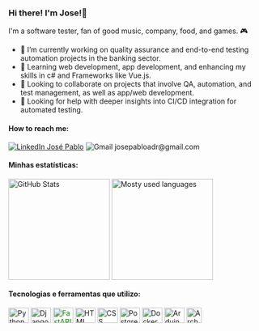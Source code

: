 ### Hi there! I'm Jose!👋

I'm a software tester, fan of good music, company, food, and games. 🎮

- 🔭 I’m currently working on quality assurance and end-to-end testing automation projects in the banking sector.
- 🌱 Learning web development, app development, and enhancing my skills in c# and Frameworks like Vue.js.
- 👯 Looking to collaborate on projects that involve QA, automation, and test management, as well as app/web development.
- 🤔 Looking for help with deeper insights into CI/CD integration for automated testing.

<div style="display: inline_block">
  <h4>How to reach me:</h4>
  <a href="https://www.linkedin.com/in/henriquesebastiao/" target="_blank"><img src="https://img.shields.io/badge/LinkedIn-0A66C2?style=flat&logo=linkedin&logoColor=white" target="_blank" alt="LinkedIn"> José Pablo</a>
  <img src="https://img.shields.io/badge/Gmail-ff0000?style=flat&logo=gmail&logoColor=white" alt="Gmail"/> josepabloadr@gmail.com
</div>

#### Minhas estatísticas:
<!-- GitHub Stats Docs: https://github.com/anuraghazra/github-readme-stats -->
<div style="display: inline_block">
  <img height=200 align="center" src="https://github-readme-stats.vercel.app/api?username=sailorpablo&theme=github_dark&show_icons=true&icon_color=4B8DDA&border_color=3D444D&locale=pt-br&custom_title=Contribuições&border_radius=5" target="_blank" alt="GitHub Stats">
  <img height=200 align="center" src="https://github-readme-stats.vercel.app/api/top-langs/?username=sailorpablo&locale=pt-br&layout=compact&theme=github_dark&border_color=3D444D&border_radius=5&langs_count=8&card_width=340" target="_blank" alt="Mosty used languages">
</div>

<div style="display: inline_block; pointer-events: none;">
  <h4>Tecnologias e ferramentas que utilizo:</h4>
  <img align="center" alt="Python" height="30" width="40" src="https://cdn.jsdelivr.net/gh/devicons/devicon@latest/icons/python/python-original.svg">
  <img align="center" alt="Django" height="30" width="40" src="https://cdn.jsdelivr.net/gh/devicons/devicon@latest/icons/django/django-plain.svg">
  <img align="center" alt="FastAPI" height="30" width="40" style="color: green;" src="img/fastapi.svg">
  <img align="center" alt="HTML" height="30" width="40" src="https://cdn.jsdelivr.net/gh/devicons/devicon@latest/icons/html5/html5-original.svg">
  <img align="center" alt="CSS" height="30" width="40" src="https://cdn.jsdelivr.net/gh/devicons/devicon@latest/icons/css3/css3-original.svg">
  <img align="center" alt="PostgreSQL" height="30" width="40" src="https://cdn.jsdelivr.net/gh/devicons/devicon@latest/icons/postgresql/postgresql-plain.svg">
  <img align="center" alt="Docker" height="30" width="40" src="img/docker.svg">
  <img align="center" alt="Arduino" height="30" width="40" src="img/arduino.svg">
  <img align="center" alt="Arch Linux" width="30px" src="img/arch.svg">
</div>


